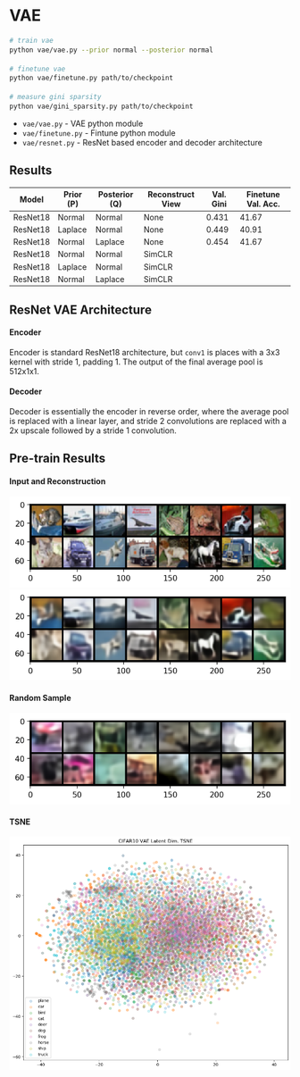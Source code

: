 # VAE

```bash
# train vae
python vae/vae.py --prior normal --posterior normal

# finetune vae
python vae/finetune.py path/to/checkpoint

# measure gini sparsity
python vae/gini_sparsity.py path/to/checkpoint
```

 * `vae/vae.py` - VAE python module
 * `vae/finetune.py` - Fintune python module
 * `vae/resnet.py` - ResNet based encoder and decoder architecture

## Results

Model     | Prior (P) | Posterior (Q) | Reconstruct View | Val. Gini | Finetune Val. Acc. 
---       | ---       | ---           | ---              | ---       | ---
ResNet18  | Normal    | Normal        | None             | 0.431     | 41.67
ResNet18  | Laplace   | Normal        | None             | 0.449     | 40.91
ResNet18  | Normal    | Laplace       | None             | 0.454     | 41.67
ResNet18  | Normal    | Normal        | SimCLR           |           |
ResNet18  | Laplace   | Normal        | SimCLR           |           |
ResNet18  | Normal    | Laplace       | SimCLR           |           |

## ResNet VAE Architecture

#### Encoder

Encoder is standard ResNet18 architecture, but `conv1` is places with a 3x3
kernel with stride 1, padding 1. The output of the final average pool is
512x1x1.

#### Decoder

Decoder is essentially the encoder in reverse order, where the average pool is
replaced with a linear layer, and stride 2 convolutions are replaced with a 2x
upscale followed by a stride 1 convolution.

## Pre-train Results

#### Input and Reconstruction

![input](figures/input.png)
![reconst](figures/reconst.png)

#### Random Sample

![sample](figures/sample.png)


#### TSNE

![tsne](figures/tsne.png)
